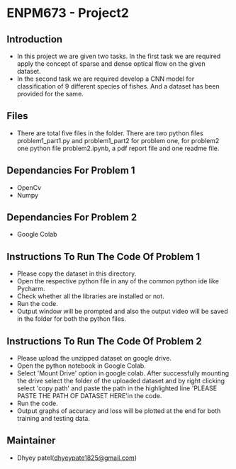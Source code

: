 # ENPM673 - Project2
## Introduction
* In this project we are given two tasks. In the first task we are required apply the concept of sparse and dense optical flow on the given dataset. 
* In the second task we are required develop a CNN model for classification of 9 different species of fishes. And a dataset has been provided for the same.
## Files
* There are total five files in the folder. There are two python files problem1_part1.py and problem1_part2 for problem one, for problem2 one python file problem2.ipynb, a pdf report file and one readme file.
## Dependancies For Problem 1
* OpenCv
* Numpy
## Dependancies For Problem 2
* Google Colab
## Instructions To Run The Code Of Problem 1
* Please copy the dataset in this directory.
* Open the respective python file in any of the common python ide like Pycharm.
* Check whether all the libraries are installed or not.
* Run the code.
* Output window will be prompted and also the output video will be saved in the folder for both the python files.
## Instructions To Run The Code Of Problem 2
* Please upload the unzipped dataset on google drive.
* Open the python notebook in Google Colab.
* Select 'Mount Drive' option in google colab. After successfully mounting the drive select the folder of the uploaded dataset and by right clicking select 'copy path' and paste the path in the highlighted line 'PLEASE PASTE THE PATH OF DATASET HERE'in the code.
* Run the code.
* Output graphs of accuracy and loss will be plotted at the end for both training and testing data.

## Maintainer
* Dhyey patel(dhyeypate1825@gmail.com)
